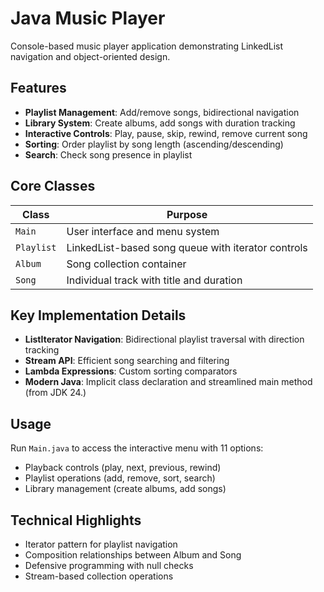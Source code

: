 # Java Music Player

Console-based music player application demonstrating LinkedList navigation and object-oriented design.

## Features

- **Playlist Management**: Add/remove songs, bidirectional navigation
- **Library System**: Create albums, add songs with duration tracking
- **Interactive Controls**: Play, pause, skip, rewind, remove current song
- **Sorting**: Order playlist by song length (ascending/descending)
- **Search**: Check song presence in playlist

## Core Classes

| Class | Purpose |
|-------|---------|
| `Main` | User interface and menu system |
| `Playlist` | LinkedList-based song queue with iterator controls |
| `Album` | Song collection container |
| `Song` | Individual track with title and duration |

## Key Implementation Details

- **ListIterator Navigation**: Bidirectional playlist traversal with direction tracking
- **Stream API**: Efficient song searching and filtering
- **Lambda Expressions**: Custom sorting comparators
- **Modern Java**: Implicit class declaration and streamlined main method (from JDK 24.)

## Usage

Run `Main.java` to access the interactive menu with 11 options:
- Playback controls (play, next, previous, rewind)
- Playlist operations (add, remove, sort, search)
- Library management (create albums, add songs)

## Technical Highlights

- Iterator pattern for playlist navigation
- Composition relationships between Album and Song
- Defensive programming with null checks
- Stream-based collection operations